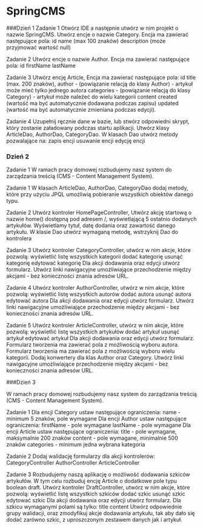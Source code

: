 # SpringCMS

###Dzień 1
Zadanie 1
Otwórz IDE a następnie utwórz w nim projekt o nazwie SpringCMS.
Utwórz encje o nazwie Category.
Encja ma zawierać następujące pola:
id
name (max 100 znaków)
description (może przyjmować wartość null)


Zadanie 2
Utwórz encje o nazwie Author.
Encja ma zawierać następujące pola:
id
firstName
lastName


Zadanie 3
Utwórz encję Article,
Encja ma zawierać następujące pola:
id
title (max. 200 znaków),
author - (powiązanie relacją do klasy Author) - artykuł może mieć tylko jednego autora
categories - (powiązanie relacją do klasy Category) - artykuł może należeć do wielu kategorii
content
created (wartość ma być automatycznie dodawana podczas zapisu)
updated (wartość ma być automatycznie zmieniana podczas edycji).


Zadanie 4
Uzupełnij ręcznie dane w bazie, lub stwórz odpowiedni skrypt, który zostanie załadowany podczas startu aplikacji.
Utwórz klasy ArticleDao, AuthorDao, CategoryDao.
W klasach Dao utwórz metody pozwalające na:
zapis encji
usuwanie encji
edycję encji


### Dzień 2
Zadanie 1
W ramach pracy domowej rozbudujemy nasz system do zarządzania treścią (CMS - Content Management System).

Zadanie 1
W klasach ArticleDao, AuthorDao, CategoryDao dodaj metody, które przy użyciu JPQL umożliwią pobieranie wszystkich obiektów danego typu.



Zadanie 2
Utwórz kontroler HomePageController,
Utwórz akcję startową o nazwie home() dostępną pod adresem /, wyświetlającą 5 ostatnio dodanych artykułów.
Wyświetlamy tytuł, datę dodania oraz zawartość danego artykułu.
W klasie Dao utwórz wymaganą metodę, wstrzyknij Dao do kontrolera


Zadanie 3
Utwórz kontroler CategoryController, utwórz w nim akcje, które pozwolą:
wyświetlić listę wszystkich kategorii
dodać kategorię
usunąć kategorię
edytować kategorię
Dla akcji dodawania oraz edycji utwórz formularz.
Utwórz linki nawigacyjne umożliwiające przechodzenie między akcjami - bez konieczności znania adresów URL.


Zadanie 4
Utwórz kontroler AuthorController, utwórz w nim akcje, które pozwolą:
wyświetlić listę wszystkich autorów
dodać autora
usunąć autora
edytować autora
Dla akcji dodawania oraz edycji utwórz formularz.
Utwórz linki nawigacyjne umożliwiające przechodzenie między akcjami - bez konieczności znania adresów URL.


Zadanie 5
Utwórz kontroler ArticleController, utwórz w nim akcje, które pozwolą:
wyświetlić listę wszystkich artykułów
dodać artykuł
usunąć artykuł
edytować artykuł
Dla akcji dodawania oraz edycji utwórz formularz.
Formularz tworzenia ma zawierać pola z możliwością wyboru autora.
Formularz tworzenia ma zawierać pola z możliwością wyboru wielu kategorii.
Dodaj konwertery dla klas Author oraz Category.
Utwórz linki nawigacyjne umożliwiające przechodzenie między akcjami - bez konieczności znania adresów URL.

###Dzień 3

W ramach pracy domowej rozbudujemy nasz system do zarządzania treścią (CMS - Content Management System).

Zadanie 1
Dla encji Category ustaw następujące ograniczenia:
name - minimum 5 znaków, pole wymagane
Dla encji Author ustaw następujące ograniczenia:
firstName - pole wymagane
lastName - pole wymagane
Dla encji Article ustaw następujące ograniczenia:
title - pole wymagane, maksymalnie 200 znaków
content - pole wymagane, minimalnie 500 znaków
categories - minimum jedna wybrana kategoria


Zadanie 2
Dodaj walidację formularzy dla akcji kontrolerów:
CategoryController
AuthorController
ArticleController


Zadanie 3
Rozbudujemy naszą aplikację o możliwość dodawania szkiców artykułów.
W tym celu rozbuduj encję Article o dodatkowe pole typu boolean draft.
Utwórz kontroler DraftController, utwórz w nim akcje, które pozwolą:
wyświetlić listę wszystkich szkiców
dodać szkic
usunąć szkic
edytować szkic
Dla akcji dodawania oraz edycji utwórz formularz.
Dla szkicu wymaganymi polami są tylko:
title
content
Utwórz odpowiednie grupy walidacji, oraz zmodyfikuj akcje dodawania artykułu, tak aby dało się dodać zarówno szkic, z uproszczonym zestawem danych jak i artykuł.


